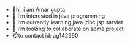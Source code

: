 - 👋hi, i am Amar gupta
- 👀 I’m interested in java programming 
- 🌱 I’m currently learning java jdbc jsp sarvlet
- 💞️ I’m looking to collaborate on some project
- 📫to contact id: ag142990


<!---
ag142990/ag142990 is a ✨ special ✨ repository because its `README.md` (this file) appears on your GitHub profile.
You can click the Preview link to take a look at your changes.
--->
